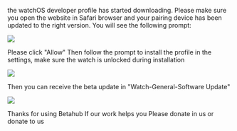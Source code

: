 the watchOS developer profile has started downloading.
Please make sure you open the website in Safari browser and your pairing device has been updated to the right version.
You will see the following prompt:

![][Install Profile Alert]

Please click "Allow"
Then follow the prompt to install the profile in the settings, make sure the watch is unlocked during installation

![][After Install Profile]

Then you can receive the beta update in "Watch-General-Software Update"

![][System Update]

Thanks for using Betahub
If our work helps you
Please donate in us or donate to us

[Install Profile Alert]: https://tva1.sinaimg.cn/large/008i3skNgy1gwqlc5hlmuj30gz0afgli.jpg
[After Install Profile]: https://tva1.sinaimg.cn/large/008i3skNgy1gwqoqzmdmwj311q0hqdgl.jpg
[System Update]: https://tva1.sinaimg.cn/large/008i3skNgy1gwqoqqe48qj30f10hqq31.jpg